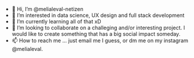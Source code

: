 - 👋 Hi, I’m @melialeval-netizen
- 👀 I’m interested in data science, UX design and full stack development
- 🌱 I’m currently learning all of that xD
- 💞️ I’m looking to collaborate on a challeging and/or interesting project. I would like to create something that has a big social impact someday.
- 📫 How to reach me ... just email me I guess, or dm me on my instagram @melialeval.

<!---
melialeval-netizen/melialeval-netizen is a ✨ special ✨ repository because its `README.md` (this file) appears on your GitHub profile.
You can click the Preview link to take a look at your changes.
--->
